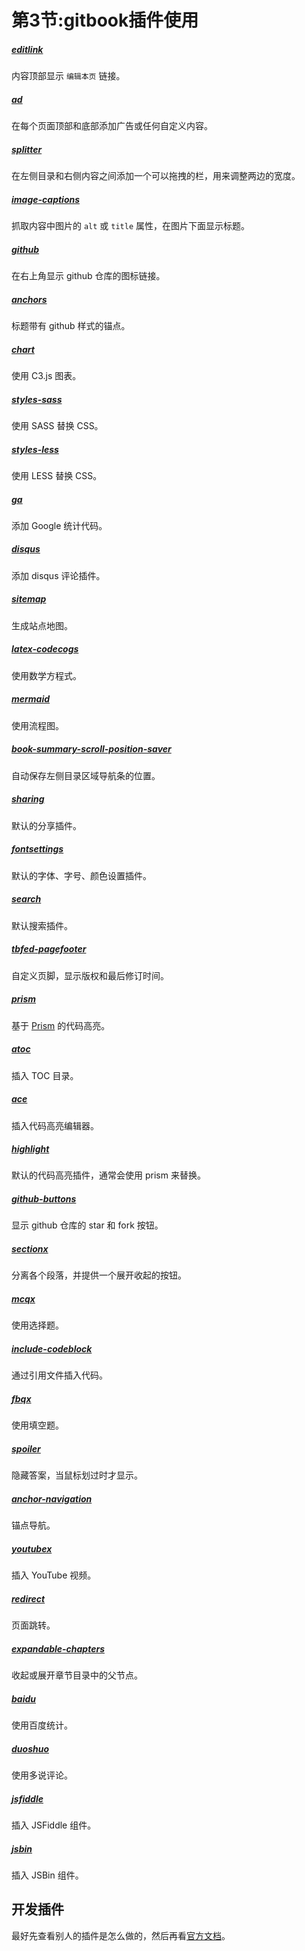 # 第3节:gitbook插件使用

##### [editlink](https://plugins.gitbook.com/plugin/editlink)

内容顶部显示 `编辑本页` 链接。

##### [ad](https://plugins.gitbook.com/plugin/ad)

在每个页面顶部和底部添加广告或任何自定义内容。

##### [splitter](https://plugins.gitbook.com/plugin/splitter)

在左侧目录和右侧内容之间添加一个可以拖拽的栏，用来调整两边的宽度。

##### [image-captions](https://plugins.gitbook.com/plugin/image-captions)

抓取内容中图片的 `alt` 或 `title` 属性，在图片下面显示标题。

##### [github](https://plugins.gitbook.com/plugin/github)

在右上角显示 github 仓库的图标链接。

##### [anchors](https://plugins.gitbook.com/plugin/anchors)

标题带有 github 样式的锚点。

##### [chart](https://plugins.gitbook.com/plugin/chart)

使用 C3.js 图表。

##### [styles-sass](https://plugins.gitbook.com/plugin/styles-sass)

使用 SASS 替换 CSS。

##### [styles-less](https://plugins.gitbook.com/plugin/styles-less)

使用 LESS 替换 CSS。

##### [ga](https://plugins.gitbook.com/plugin/ga)

添加 Google 统计代码。

##### [disqus](https://plugins.gitbook.com/plugin/disqus)

添加 disqus 评论插件。

##### [sitemap](https://plugins.gitbook.com/plugin/sitemap)

生成站点地图。

##### [latex-codecogs](https://plugins.gitbook.com/plugin/latex-codecogs)

使用数学方程式。

##### [mermaid](https://plugins.gitbook.com/plugin/mermaid)

使用流程图。

##### [book-summary-scroll-position-saver](https://plugins.gitbook.com/plugin/book-summary-scroll-position-saver)

自动保存左侧目录区域导航条的位置。

##### [sharing](https://plugins.gitbook.com/plugin/sharing)

默认的分享插件。

##### [fontsettings](https://plugins.gitbook.com/plugin/fontsettings)

默认的字体、字号、颜色设置插件。

##### [search](https://plugins.gitbook.com/plugin/search)

默认搜索插件。

##### [tbfed-pagefooter](https://plugins.gitbook.com/plugin/tbfed-pagefooter)

自定义页脚，显示版权和最后修订时间。

##### [prism](https://plugins.gitbook.com/plugin/prism)

基于 [Prism](http://prismjs.com/) 的代码高亮。

##### [atoc](https://plugins.gitbook.com/plugin/atoc)

插入 TOC 目录。

##### [ace](https://plugins.gitbook.com/plugin/ace)

插入代码高亮编辑器。

##### [highlight](https://plugins.gitbook.com/plugin/highlight)

默认的代码高亮插件，通常会使用 prism 来替换。

##### [github-buttons](https://plugins.gitbook.com/plugin/github-buttons)

显示 github 仓库的 star 和 fork 按钮。

##### [sectionx](https://plugins.gitbook.com/plugin/sectionx)

分离各个段落，并提供一个展开收起的按钮。

##### [mcqx](https://plugins.gitbook.com/plugin/mcqx)

使用选择题。

##### [include-codeblock](https://plugins.gitbook.com/plugin/include-codeblock)

通过引用文件插入代码。

##### [fbqx](https://plugins.gitbook.com/plugin/fbqx)

使用填空题。

##### [spoiler](https://plugins.gitbook.com/plugin/spoiler)

隐藏答案，当鼠标划过时才显示。

##### [anchor-navigation](https://plugins.gitbook.com/plugin/anchor-navigation)

锚点导航。

##### [youtubex](https://plugins.gitbook.com/plugin/youtubex)

插入 YouTube 视频。

##### [redirect](https://plugins.gitbook.com/plugin/redirect)

页面跳转。

##### [expandable-chapters](https://plugins.gitbook.com/plugin/expandable-chapters)

收起或展开章节目录中的父节点。

##### [baidu](https://plugins.gitbook.com/plugin/baidu)

使用百度统计。

##### [duoshuo](https://plugins.gitbook.com/plugin/duoshuo)

使用多说评论。

##### [jsfiddle](https://plugins.gitbook.com/plugin/jsfiddle)

插入 JSFiddle 组件。

##### [jsbin](https://plugins.gitbook.com/plugin/jsbin)

插入 JSBin 组件。

##### 

## 开发插件

最好先查看别人的插件是怎么做的，然后再看[官方文档](https://developer.gitbook.com/plugins/index.html)。